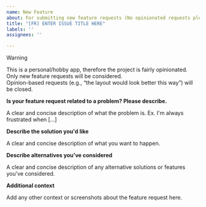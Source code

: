 ```yaml
---
name: New Feature
about: For submitting new feature requests (No opinionated requests please)
title: "[FR] ENTER ISSUE TITLE HERE"
labels: ''
assignees: ''

---
```


> [!WARNING]
> This is a personal/hobby app, therefore the project is fairly opinionated.  
> Only new feature requests will be considered.  
> Opinion-based requests (e.g., “the layout would look better this way”) will be closed.

**Is your feature request related to a problem? Please describe.**

A clear and concise description of what the problem is. Ex. I'm always frustrated when [...]

**Describe the solution you'd like**

A clear and concise description of what you want to happen.

**Describe alternatives you've considered**

A clear and concise description of any alternative solutions or features you've considered.

**Additional context**

Add any other context or screenshots about the feature request here.
